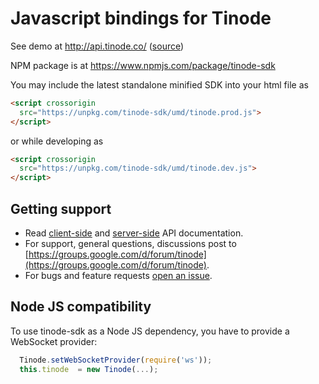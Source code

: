 # Javascript bindings for Tinode

See demo at http://api.tinode.co/ ([source](https://github.com/tinode/example-react-js))

NPM package is at https://www.npmjs.com/package/tinode-sdk

You may include the latest standalone minified SDK into your html file as
```html
<script crossorigin
  src="https://unpkg.com/tinode-sdk/umd/tinode.prod.js">
</script>
```
or while developing as
```html
<script crossorigin
  src="https://unpkg.com/tinode-sdk/umd/tinode.dev.js">
</script>
```

## Getting support

* Read [client-side](http://tinode.github.io/js-api/) and [server-side](https://github.com/tinode/chat/blob/master/docs/API.md) API documentation.
* For support, general questions, discussions post to [https://groups.google.com/d/forum/tinode](https://groups.google.com/d/forum/tinode).
* For bugs and feature requests [open an issue](https://github.com/tinode/tinode-js/issues/new).

## Node JS compatibility

To use tinode-sdk as a Node JS dependency, you have to provide a WebSocket provider:
```js
  Tinode.setWebSocketProvider(require('ws'));
  this.tinode  = new Tinode(...);
```
